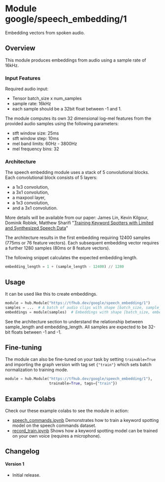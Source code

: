 # Module google/speech_embedding/1
Embedding vectors from spoken audio.

<!-- fine-tunable: true -->
<!-- format: hub -->
<!-- module-type: audio-embedding -->
<!-- network-architecture: KeyWordSpottingNet -->

## Overview

This module produces embeddings from audio using a sample rate of 16kHz.

### Input Features

Required audio input:
 * Tensor batch_size x num_samples
 * sample rate: 16kHz
 * each sample should be a 32bit float between -1 and 1.

The module computes its own 32 dimensional log-mel features from the provided
audio samples using the following parameters:
 * stft window size: 25ms
 * stft window step: 10ms
 * mel band limits: 60Hz - 3800Hz
 * mel frequency bins: 32

### Architecture

The speech embedding module uses a stack of 5 convolutional blocks.
Each convolutional block consists of 5 layers:
* a 1x3 convolution,
* a 3x1 convolution,
* a maxpool layer,
* a 1x3 convolution,
* and a 3x1 convolution.

More details will be available from our paper:
James Lin, Kevin Kilgour, Dominik Roblek, Matthew Sharifi
"[Training Keyword Spotters with Limited and Synthesized Speech Data](http://arxiv.org/abs/2002.01322)"


The architecture results in the first embedding requiring
12400 samples (775ms or 76 feature vectors). Each subsequent embedding vector
requires a further 1280 samples (80ms or 8 feature vectors).

The following snippet calculates the expected embedding length.
```python
embedding_length = 1 + (sample_length - 12400) // 1280
```

## Usage

It can be used like this to create embeddings.

```python
module = hub.Module("https://tfhub.dev/google/speech_embedding/1")
samples = ...  # A batch of audio clips with shape [batch_size, sample_length].
embeddings = module(samples)  # Embeddings with shape [batch_size, embedding_length, 1, 96].
```

See the architecture section to understand the relationship between
sample_length and embedding_length. All samples are expected to be 32-bit floats
between -1 and -1.


## Fine-tuning

The module can also be fine-tuned on your task by setting
`trainable=True` and importing the graph version with tag set `{"train"}`
which sets batch normalization to training mode.

```python
module = hub.Module("https://tfhub.dev/google/speech_embedding/1"),
                    trainable=True, tags={"train"})
```

## Example Colabs

Check our these example colabs to see the module in action:
 * [speech_commands.ipynb](https://github.com/google-research/google-research/tree/master/speech_embedding/speech_commands.ipynb)
 Demonstrates how to train a keyword spotting model on the speech commands dataset.
 * [record_train.ipynb](https://github.com/google-research/google-research/tree/master/speech_embedding/record_train.ipynb)
 Shows how a keyword spotting model can be trained on your own voice (requires a microphone).

## Changelog

#### Version 1

  * Initial release.
